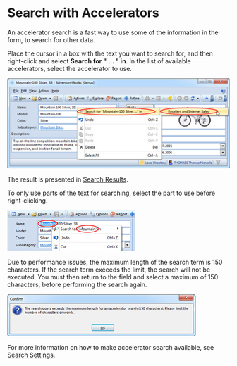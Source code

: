 # Search with Accelerators

An accelerator search is a fast way to use some of the information in the form, to search for other data.

Place the cursor in a box with the text you want to search for, and then right-click and select **Search for " ... " in**. In the list of available accelerators, select the accelerator to use.

![ID27BF83630E274AEB.jpg](media/ID27BF83630E274AEB.jpg)

The result is presented in [Search Results](viewing-search-results.md "Viewing Search Results").

To only use parts of the text for searching, select the part to use before right-clicking.

![IDB55CFEB7AC8D4D83.jpg](media/IDB55CFEB7AC8D4D83.jpg)

Due to performance issues, the maximum length of the search term is 150 characters. If the search term exceeds the limit, the search will not be executed. You must then return to the field and select a maximum of 150 characters, before performing the search again.

![IDA5A7B055C92B4A2B.png](media/IDA5A7B055C92B4A2B.png)

For more information on how to make accelerator search available, see [Search Settings](../../developers/defining-an-app-model/user-interface/tables/views.md "Search Settings").